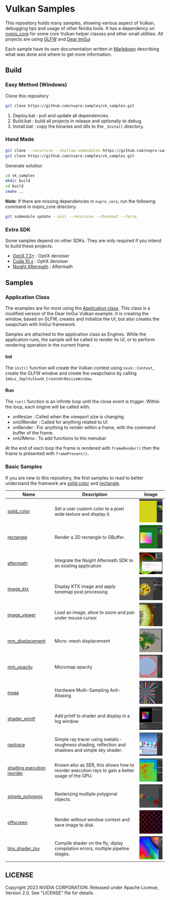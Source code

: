 # Vulkan Samples

This repository holds many samples, showing various aspect of Vulkan, debugging tips and usage of other Nvidia tools. It has a dependency on [nvpro_core](https://github.com/nvpro-samples/nvpro_core) for some core Vulkan helper classes and other small utilities. All projects are using [GLFW](https://www.glfw.org/download) and [Dear ImGui](https://github.com/ocornut/imgui)

Each sample have its own documentation written in [Markdown](https://github.github.com/gfm/) describing what was done and where to get more information.

## Build

### Easy Method (Windows)

Clone this repository

```bash
git clone https://github.com/nvpro-samples/vk_samples.git
```

1. Deploy.bat : pull and update all dependencies.
2. Build.bat : build all projects in release and optionally to debug.
3. Install.bat : copy the binaries and dlls to the `_Install` directory.

### Hand Made

``` bash
git clone --recursive --shallow-submodules https://github.com/nvpro-samples/nvpro_core.git
git clone https://github.com/nvpro-samples/vk_samples.git
```

Generate solution

``` bash
cd vk_samples
mkdir build
cd build
cmake ..
```

**Note**: If there are missing dependencies in `nvpro_core`, run the following command in nvpro_core directory.

``` bash
git submodule update --init --recursive --checkout --force
```

### Extra SDK

Some samples depend on other SDKs. They are only required if you intend to build these projects.

* [OptiX 7.3+](https://developer.nvidia.com/designworks/optix/download) : OptiX denoiser
* [Cuda 10.x](https://developer.nvidia.com/cuda-downloads) : OptiX denoiser
* [Nsight Aftermath](https://developer.nvidia.com/nsight-aftermath) : Aftermath

## Samples

### Application Class

The examples are for most using the [Application class](application/application_vk/src/application.hpp). This class is a modified version of the Dear ImGui Vulkan example. It is creating the window, based on GLFW, creates and initialize the UI, but also creates the swapchain with ImGui framework.

Samples are attached to the application class as Engines. While the application runs, the sample will be called to render its UI, or to perform rendering operation in the current frame.

#### Init

The `init()` function will create the Vulkan context using `nvvk::Context`, create the GLFW window and create the swapchains by calling `ImGui_ImplVulkanH_CreateOrResizeWindow`.

#### Run

The `run()` function is an infinite loop until the close event is trigger. Within the loop, each engine will be called with:

* onResize : Called when the viewport size is changing
* onUIRender : Called for anything related to UI
* onRender : For anything to render within a frame, with the command buffer of the frame.
* onUIMenu : To add functions to the menubar

At the end of each loop the frame is rendered with `frameRender()` then the frame is presented with `framePresent()`.  

### Basic Samples

If you are new to this repository, the first samples to read to better understand the framwork are [solid color](samples/solid_color) and [rectangle](samples/rectangle).

| Name | Description | Image |
| ------ | ------ | ---- |
| [solid_color](samples/solid_color) | Set a user custom color to a pixel wide texture and display it.  | ![](samples/solid_color/docs/solid_color_th.jpg) |
| [rectangle](samples/rectangle) | Render a 2D rectangle to GBuffer.  | ![](samples/rectangle/docs/rectangle_th.jpg) |
| [aftermath](samples/aftermath) | Integrate the Nsight Aftermath SDK to an existing application | ![](samples/aftermath/docs/aftermath_th.jpg) |
| [image_ktx](samples/image_ktx) | Display KTX image and apply tonemap post processing | ![](samples/image_ktx/docs/image_ktx_th.jpg) |
| [image_viewer](samples/image_viewer) | Load an image, allow to zoom and pan under mouse cursor | ![](samples/image_viewer/docs/image_viewer_th.jpg) |
| [mm_displacement](samples/mm_displacement) | Micro-mesh displacement  | ![](samples/mm_displacement/docs/micromesh_th.jpg) |
| [mm_opacity](samples/mm_opacity) | Micromap opacity  | ![](samples/mm_opacity/docs/opacity_th.jpg) |
| [msaa](samples/msaa) | Hardware Multi-Sampling Anti-Aliasing  | ![](samples/msaa/docs/msaa_th.jpg) |
| [shader_printf](samples/shader_printf) | Add printf to shader and display in a log window  | ![](samples/shader_printf/docs/printf_th.jpg) |
| [raytrace](samples/raytrace) | Simple ray tracer using metalic-roughness shading, reflection and shadows and simple sky shader.  | ![](samples/raytrace/docs/raytrace_th.jpg) |
| [shading execution reorder](samples/ser_pathtrace) | Known also as SER, this shows how to reorder execution rays to gain a better usage of the GPU.  | ![](samples/ser_pathtrace/docs/ser_2_th.jpg) |
| [simple_polygons](samples/simple_polygons) | Rasterizing multiple polygonal objects.  | ![](samples/simple_polygons/docs/simple_polygons_th.jpg) |
| [offscreen](samples/offscreen) | Render without window context and save image to disk.  | ![](samples/offscreen/docs/offline_th.jpg) |
| [tiny_shader_toy](samples/tiny_shader_toy) | Compile shader on the fly, diplay compilation errors, multiple pipeline stages.  | ![](samples/tiny_shader_toy/docs/tiny_shader_toy_th.jpg) |


## LICENSE

Copyright 2023 NVIDIA CORPORATION. Released under Apache License,
Version 2.0. See "LICENSE" file for details.
